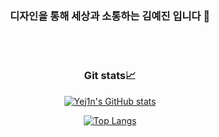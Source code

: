 <div align = "center">
<br><br>
<h3 align = "center" > 디자인을 통해 세상과 소통하는 김예진 입니다 🍓 </h3>
<br><br>
<div align = "center" ><h3>Git stats📈</h3></div>

[![Yej1n's GitHub stats](https://github-readme-stats.vercel.app/api?username=Yej1n&theme=calm)](https://github.com/Yej1n/github-readme-stats)

[![Top Langs](https://github-readme-stats.vercel.app/api/top-langs/?username=Yej1n&layout=compact&theme=gruvbox)](https://github.com/Yej1n/github-readme-stats)
